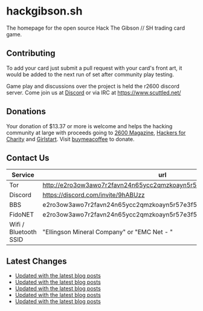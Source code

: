 # hackgibson.sh
The homepage for the open source Hack The Gibson // SH trading card game.


## Contributing

To add your card just submit a pull request with your card's front art, it would be added to the next run of set after community play testing.

Game play and discussions over the project is held the r2600 discord server. Come join us at [Discord](https://discord.com/invite/9hABUzz) or via IRC at https://www.scuttled.net/


## Donations

Your donation of $13.37 or more is welcome and helps the hacking community at large with proceeds going to [2600 Magazine](https://2600.com/), [Hackers for Charity](https://hackersforcharity.org) and [Girlstart](https://girlstart.org).  Visit [buymeacoffee](https://www.buymeacoffee.com/hackgibson.sh) to donate.


## Contact Us

Service | url
-|-
Tor | http://e2ro3ow3awo7r2favn24n65ycc2qmzkoayn5r57e3f56nvjwdcgg32ad.onion
Discord | https://discord.com/invite/9hABUzz
BBS | e2ro3ow3awo7r2favn24n65ycc2qmzkoayn5r57e3f56nvjwdcgg32ad.onion:23
FidoNET | e2ro3ow3awo7r2favn24n65ycc2qmzkoayn5r57e3f56nvjwdcgg32ad.onion:24554
Wifi / Bluetooth SSID | "Ellingson Mineral Company" or "EMC Net - <fidonet address>"

## Latest Changes
<!-- BLOG-POST-LIST:START -->
- [Updated with the latest blog posts](https://github.com/DFW2600/hackgibson.sh/commit/16aaf48bdad5ab0e67bca7ce52a7fe3f476d1e91)
- [Updated with the latest blog posts](https://github.com/DFW2600/hackgibson.sh/commit/20c9cadc1adb69fb2abf50bbb4711f7542465ceb)
- [Updated with the latest blog posts](https://github.com/DFW2600/hackgibson.sh/commit/a6d4f4b2d5b469f3c09742d4726d957de8f3e680)
- [Updated with the latest blog posts](https://github.com/DFW2600/hackgibson.sh/commit/4b38e0bf62ec83f111c8e26dba7277e6c2e71460)
- [Updated with the latest blog posts](https://github.com/DFW2600/hackgibson.sh/commit/37143b9d8fcce4f6dc097b84cf8fcfeb65ad5b19)
<!-- BLOG-POST-LIST:END -->
